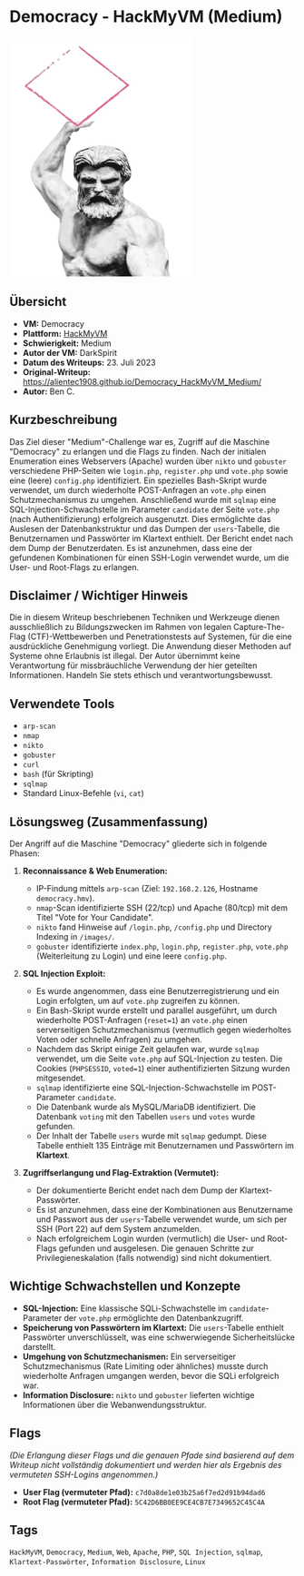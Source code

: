 # Democracy - HackMyVM (Medium)

![Democracy.png](Democracy.png)

## Übersicht

*   **VM:** Democracy
*   **Plattform:** [HackMyVM](https://hackmyvm.eu/machines/machine.php?vm=Democracy)
*   **Schwierigkeit:** Medium
*   **Autor der VM:** DarkSpirit
*   **Datum des Writeups:** 23. Juli 2023
*   **Original-Writeup:** https://alientec1908.github.io/Democracy_HackMyVM_Medium/
*   **Autor:** Ben C.

## Kurzbeschreibung

Das Ziel dieser "Medium"-Challenge war es, Zugriff auf die Maschine "Democracy" zu erlangen und die Flags zu finden. Nach der initialen Enumeration eines Webservers (Apache) wurden über `nikto` und `gobuster` verschiedene PHP-Seiten wie `login.php`, `register.php` und `vote.php` sowie eine (leere) `config.php` identifiziert. Ein spezielles Bash-Skript wurde verwendet, um durch wiederholte POST-Anfragen an `vote.php` einen Schutzmechanismus zu umgehen. Anschließend wurde mit `sqlmap` eine SQL-Injection-Schwachstelle im Parameter `candidate` der Seite `vote.php` (nach Authentifizierung) erfolgreich ausgenutzt. Dies ermöglichte das Auslesen der Datenbankstruktur und das Dumpen der `users`-Tabelle, die Benutzernamen und Passwörter im Klartext enthielt. Der Bericht endet nach dem Dump der Benutzerdaten. Es ist anzunehmen, dass eine der gefundenen Kombinationen für einen SSH-Login verwendet wurde, um die User- und Root-Flags zu erlangen.

## Disclaimer / Wichtiger Hinweis

Die in diesem Writeup beschriebenen Techniken und Werkzeuge dienen ausschließlich zu Bildungszwecken im Rahmen von legalen Capture-The-Flag (CTF)-Wettbewerben und Penetrationstests auf Systemen, für die eine ausdrückliche Genehmigung vorliegt. Die Anwendung dieser Methoden auf Systeme ohne Erlaubnis ist illegal. Der Autor übernimmt keine Verantwortung für missbräuchliche Verwendung der hier geteilten Informationen. Handeln Sie stets ethisch und verantwortungsbewusst.

## Verwendete Tools

*   `arp-scan`
*   `nmap`
*   `nikto`
*   `gobuster`
*   `curl`
*   `bash` (für Skripting)
*   `sqlmap`
*   Standard Linux-Befehle (`vi`, `cat`)

## Lösungsweg (Zusammenfassung)

Der Angriff auf die Maschine "Democracy" gliederte sich in folgende Phasen:

1.  **Reconnaissance & Web Enumeration:**
    *   IP-Findung mittels `arp-scan` (Ziel: `192.168.2.126`, Hostname `democracy.hmv`).
    *   `nmap`-Scan identifizierte SSH (22/tcp) und Apache (80/tcp) mit dem Titel "Vote for Your Candidate".
    *   `nikto` fand Hinweise auf `/login.php`, `/config.php` und Directory Indexing in `/images/`.
    *   `gobuster` identifizierte `index.php`, `login.php`, `register.php`, `vote.php` (Weiterleitung zu Login) und eine leere `config.php`.

2.  **SQL Injection Exploit:**
    *   Es wurde angenommen, dass eine Benutzerregistrierung und ein Login erfolgten, um auf `vote.php` zugreifen zu können.
    *   Ein Bash-Skript wurde erstellt und parallel ausgeführt, um durch wiederholte POST-Anfragen (`reset=1`) an `vote.php` einen serverseitigen Schutzmechanismus (vermutlich gegen wiederholtes Voten oder schnelle Anfragen) zu umgehen.
    *   Nachdem das Skript einige Zeit gelaufen war, wurde `sqlmap` verwendet, um die Seite `vote.php` auf SQL-Injection zu testen. Die Cookies (`PHPSESSID`, `voted=1`) einer authentifizierten Sitzung wurden mitgesendet.
    *   `sqlmap` identifizierte eine SQL-Injection-Schwachstelle im POST-Parameter `candidate`.
    *   Die Datenbank wurde als MySQL/MariaDB identifiziert. Die Datenbank `voting` mit den Tabellen `users` und `votes` wurde gefunden.
    *   Der Inhalt der Tabelle `users` wurde mit `sqlmap` gedumpt. Diese Tabelle enthielt 135 Einträge mit Benutzernamen und Passwörtern im **Klartext**.

3.  **Zugriffserlangung und Flag-Extraktion (Vermutet):**
    *   Der dokumentierte Bericht endet nach dem Dump der Klartext-Passwörter.
    *   Es ist anzunehmen, dass eine der Kombinationen aus Benutzername und Passwort aus der `users`-Tabelle verwendet wurde, um sich per SSH (Port 22) auf dem System anzumelden.
    *   Nach erfolgreichem Login wurden (vermutlich) die User- und Root-Flags gefunden und ausgelesen. Die genauen Schritte zur Privilegieneskalation (falls notwendig) sind nicht dokumentiert.

## Wichtige Schwachstellen und Konzepte

*   **SQL-Injection:** Eine klassische SQLi-Schwachstelle im `candidate`-Parameter der `vote.php` ermöglichte den Datenbankzugriff.
*   **Speicherung von Passwörtern im Klartext:** Die `users`-Tabelle enthielt Passwörter unverschlüsselt, was eine schwerwiegende Sicherheitslücke darstellt.
*   **Umgehung von Schutzmechanismen:** Ein serverseitiger Schutzmechanismus (Rate Limiting oder ähnliches) musste durch wiederholte Anfragen umgangen werden, bevor die SQLi erfolgreich war.
*   **Information Disclosure:** `nikto` und `gobuster` lieferten wichtige Informationen über die Webanwendungsstruktur.

## Flags

*(Die Erlangung dieser Flags und die genauen Pfade sind basierend auf dem Writeup nicht vollständig dokumentiert und werden hier als Ergebnis des vermuteten SSH-Logins angenommen.)*

*   **User Flag (vermuteter Pfad):** `c7d0a8de1e03b25a6f7ed2d91b94dad6`
*   **Root Flag (vermuteter Pfad):** `5C42D6BB0EE9CE4CB7E7349652C45C4A`

## Tags

`HackMyVM`, `Democracy`, `Medium`, `Web`, `Apache`, `PHP`, `SQL Injection`, `sqlmap`, `Klartext-Passwörter`, `Information Disclosure`, `Linux`

